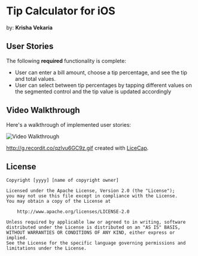 
# Tip Calculator for iOS

by: **Krisha Vekaria**



## User Stories

The following **required** functionality is complete:

*  User can enter a bill amount, choose a tip percentage, and see the tip and total values.
*  User can select between tip percentages by tapping different values on the segmented control and the tip value is updated accordingly

## Video Walkthrough

Here's a walkthrough of implemented user stories:

<img src='http://g.recordit.co/qzlvu6GC9z.gif' title='Video Walkthrough' width='' alt='Video Walkthrough' />

http://g.recordit.co/qzlvu6GC9z.gif created with [LiceCap](http://www.cockos.com/licecap/).

## License

    Copyright [yyyy] [name of copyright owner]

    Licensed under the Apache License, Version 2.0 (the "License");
    you may not use this file except in compliance with the License.
    You may obtain a copy of the License at

        http://www.apache.org/licenses/LICENSE-2.0

    Unless required by applicable law or agreed to in writing, software
    distributed under the License is distributed on an "AS IS" BASIS,
    WITHOUT WARRANTIES OR CONDITIONS OF ANY KIND, either express or implied.
    See the License for the specific language governing permissions and
    limitations under the License.
